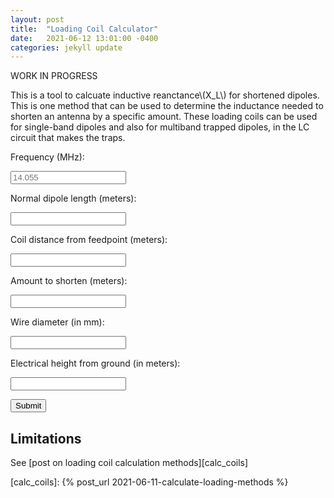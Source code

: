 ```yaml
---
layout: post
title:  "Loading Coil Calculator"
date:   2021-06-12 13:01:00 -0400
categories: jekyll update
---
```


<script src="https://polyfill.io/v3/polyfill.min.js?features=es6"></script>
<script id="MathJax-script" async src="/assets/js/node_modules/mathjax/es5/tex-mml-chtml.js"></script>
<script id="scratchpad" async src="/assets/js/custom/loading-coil-calc.js"></script>

WORK IN PROGRESS

This is a tool to calcuate inductive reanctance\\(X_L\\) for shortened
dipoles. This is one method that can be used to determine the inductance
needed to shorten an antenna by a specific amount. These loading coils
can be used for single-band dipoles and also for multiband trapped
dipoles, in the LC circuit that makes the traps.

Frequency (MHz):

<input type="text" id="frequency" name="frequency" placeholder="14.055" onchange="calcDipoleLength()"/>

Normal dipole length (meters):

<input type="text" id="dipoleLength" name="dipoleLength" readonly/>

Coil distance from feedpoint (meters):

<input type="text" id="coilFeedpointDistance" name="coilFeedpointDistance" placeholder=""/>

Amount to shorten (meters):

<input type="text" id="shortenFeet" name="shortenFeet"/>

Wire diameter (in mm):

<input type="text" id="wireDiameter" name="wireDiameter"/>

Electrical height from ground (in meters):

<input type="text" id="electricalHeight" name="electricalHeight"/>

<button id="submit" onclick="update();">Submit</button>

## Limitations

See [post on loading coil calculation methods][calc_coils]

[calc_coils]: {% post_url 2021-06-11-calculate-loading-methods %}
